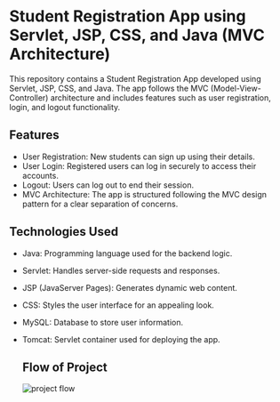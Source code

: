 # Student Registration App using Servlet, JSP, CSS, and Java (MVC Architecture)
This repository contains a Student Registration App developed using Servlet, JSP, CSS, and Java. 
The app follows the MVC (Model-View-Controller) architecture and includes features such as user registration, login, and logout functionality.

## Features

- User Registration: New students can sign up using their details.
- User Login: Registered users can log in securely to access their accounts.
- Logout: Users can log out to end their session.
- MVC Architecture: The app is structured following the MVC design pattern for a clear separation of concerns.

## Technologies Used

- Java: Programming language used for the backend logic.
- Servlet: Handles server-side requests and responses.
- JSP (JavaServer Pages): Generates dynamic web content.
- CSS: Styles the user interface for an appealing look.
- MySQL: Database to store user information.
- Tomcat: Servlet container used for deploying the app.

  ## Flow of Project
  ![project flow](https://github.com/Kamal725528/Student_Registration_App/assets/88225844/56493ea9-1990-4a00-9dbb-89cafda13d29)
